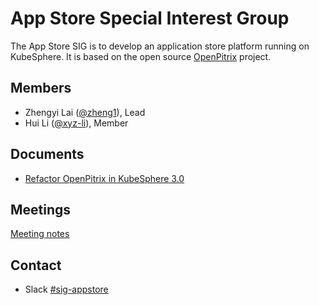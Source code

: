 # App Store Special Interest Group

The App Store SIG is to develop an application store platform running on KubeSphere. It is based on the open source [OpenPitrix](https://github.com/openpitrix/openpitrix) project.

## Members

- Zhengyi Lai ([@zheng1](https://github.com/zheng1)), Lead
- Hui Li ([@xyz-li](https://github.com/xyz-li)), Member

## Documents

- [Refactor OpenPitrix in KubeSphere 3.0](./concepts-and-designs/ks3-1-refactor.md)

## Meetings

[Meeting notes](https://docs.google.com/document/d/1FYxeQOiwN3jL6EPeIA71iB3gXZfNf-PhSufVaywFbxI/)

## Contact

- Slack [#sig-appstore](https://kubesphere.slack.com/messages/sig-appstore)
